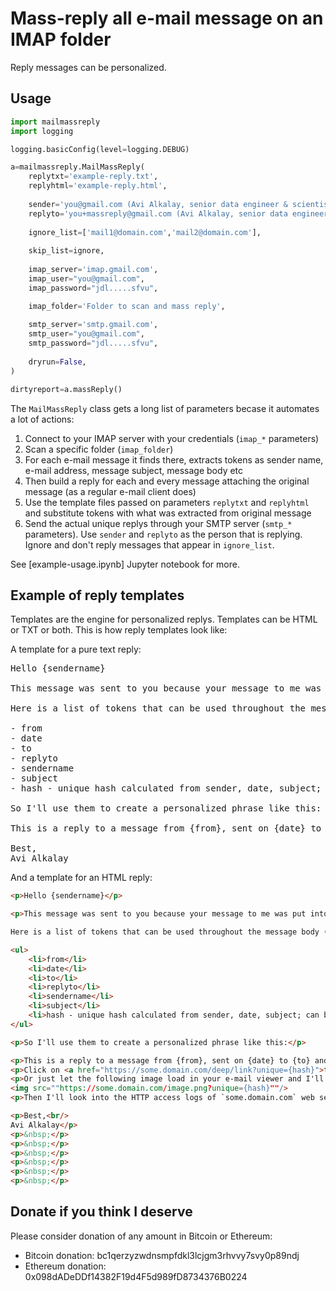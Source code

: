 # Mass-reply all e-mail message on an IMAP folder

Reply messages can be personalized.

## Usage
```python
import mailmassreply
import logging

logging.basicConfig(level=logging.DEBUG)

a=mailmassreply.MailMassReply(
    replytxt='example-reply.txt',
    replyhtml='example-reply.html',
    
    sender='you@gmail.com (Avi Alkalay, senior data engineer & scientist)',
    replyto='you+massreply@gmail.com (Avi Alkalay, senior data engineer & scientist)',
    
    ignore_list=['mail1@domain.com','mail2@domain.com'],
    
    skip_list=ignore,
    
    imap_server='imap.gmail.com',
    imap_user="you@gmail.com",
    imap_password="jdl.....sfvu",

    imap_folder='Folder to scan and mass reply',
    
    smtp_server='smtp.gmail.com',
    smtp_user="you@gmail.com",
    smtp_password="jdl.....sfvu",
    
    dryrun=False,
)

dirtyreport=a.massReply()
```

The `MailMassReply` class gets a long list of parameters becase it automates a lot of actions:

1. Connect to your IMAP server with your credentials (`imap_*` parameters)
2. Scan a specific folder (`imap_folder`)
3. For each e-mail message it finds there, extracts tokens as sender name, e-mail address, message subject, message body etc
4. Then build a reply for each and every message attaching the original message (as a regular e-mail client does)
5. Use the template files passed on parameters `replytxt` and `replyhtml` and substitute tokens with what was extracted from original message
6. Send the actual unique replys through your SMTP server (`smtp_*` parameters). Use `sender` and `replyto` as the person that is replying. Ignore and don't reply messages that appear in `ignore_list`.

See [example-usage.ipynb] Jupyter notebook for more.

## Example of reply templates

Templates are the engine for personalized replys.
Templates can be HTML or TXT or both. This is how reply templates look like:

A template for a pure text reply:
<pre>
Hello {sendername}

This message was sent to you because your message to me was put into an IMAP folder on the recepient.

Here is a list of tokens that can be used throughout the message body (as `{{token}}`) that were extracted from the original message:

- from
- date
- to
- replyto
- sendername
- subject
- hash - unique hash calculated from sender, date, subject; can be used on links to track interactions.

So I'll use them to create a personalized phrase like this:

This is a reply to a message from {from}, sent on {date} to {to} and asking for reply on {replyto}.

Best,
Avi Alkalay</pre>

And a template for an HTML reply:

```html
<p>Hello {sendername}</p>

<p>This message was sent to you because your message to me was put into an IMAP folder on the recepient.</p>

Here is a list of tokens that can be used throughout the message body (as `{{token}}`) that were extracted from the original message:

<ul>
    <li>from</li>
    <li>date</li>
    <li>to</li>
    <li>replyto</li>
    <li>sendername</li>
    <li>subject</li>
    <li>hash - unique hash calculated from sender, date, subject; can be used on links to track interactions.</li>
</ul>

<p>So I'll use them to create a personalized phrase like this:</p>

<p>This is a reply to a message from {from}, sent on {date} to {to} and asking for reply on {replyto}.<p>
<p>Click on <a href="https://some.domain.com/deep/link?unique={hash}">this link</a> so I'll know you interacted with this message.</p>
<p>Or just let the following image load in your e-mail viewer and I'll know you opened my reply:<p>
<img src=""https://some.domain.com/image.png?unique={hash}""/>
<p>Then I'll look into the HTTP access logs of `some.domain.com` web server and if your hash appears, I'll know you interacted with my reply.</p>

<p>Best,<br/>
Avi Alkalay</p>
<p>&nbsp;</p>
<p>&nbsp;</p>
<p>&nbsp;</p>
<p>&nbsp;</p>
<p>&nbsp;</p>
<p>&nbsp;</p>
```

## Donate if you think I deserve

Please consider donation of any amount in Bitcoin or Ethereum:

* Bitcoin donation: bc1qerzyzwdnsmpfdkl3lcjgm3rhvvy7svy0p89ndj
* Ethereum donation: 0x098dADeDDf14382F19d4F5d989fD8734376B0224
